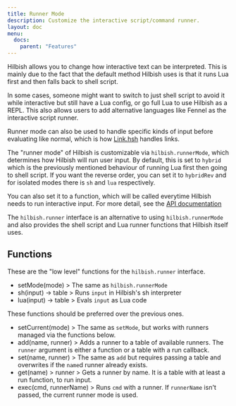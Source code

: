 ```yaml
---
title: Runner Mode
description: Customize the interactive script/command runner.
layout: doc
menu: 
  docs:
    parent: "Features"
---
```


Hilbish allows you to change how interactive text can be interpreted.
This is mainly due to the fact that the default method Hilbish uses
is that it runs Lua first and then falls back to shell script.

In some cases, someone might want to switch to just shell script to avoid
it while interactive but still have a Lua config, or go full Lua to use
Hilbish as a REPL. This also allows users to add alternative languages like
Fennel as the interactive script runner.

Runner mode can also be used to handle specific kinds of input before
evaluating like normal, which is how [Link.hsh](https://github.com/TorchedSammy/Link.hsh)
handles links.

The "runner mode" of Hilbish is customizable via `hilbish.runnerMode`,
which determines how Hilbish will run user input. By default, this is
set to `hybrid` which is the previously mentioned behaviour of running Lua
first then going to shell script. If you want the reverse order, you can
set it to `hybridRev` and for isolated modes there is `sh` and `lua`
respectively.

You can also set it to a function, which will be called everytime Hilbish
needs to run interactive input. For more detail, see the [API documentation](../../api/hilbish/hilbish.runner)

The `hilbish.runner` interface is an alternative to using `hilbish.runnerMode`
and also provides the shell script and Lua runner functions that Hilbish itself uses.

## Functions
These are the "low level" functions for the `hilbish.runner` interface.

+ setMode(mode) > The same as `hilbish.runnerMode`
+ sh(input) -> table > Runs `input` in Hilbish's sh interpreter
+ lua(input) -> table > Evals `input` as Lua code

These functions should be preferred over the previous ones.
+ setCurrent(mode) > The same as `setMode`, but works with runners managed
via the functions below.
+ add(name, runner) > Adds a runner to a table of available runners. The `runner`
argument is either a function or a table with a run callback.
+ set(name, runner) > The same as `add` but requires passing a table and
overwrites if the `name`d runner already exists.
+ get(name) > runner > Gets a runner by name. It is a table with at least a
run function, to run input.
+ exec(cmd, runnerName) > Runs `cmd` with a runner. If `runnerName` isn't passed,
the current runner mode is used.
